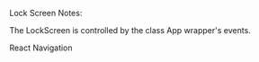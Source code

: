 
Lock Screen Notes:

The LockScreen is controlled by the class App wrapper's events. 


React Navigation


